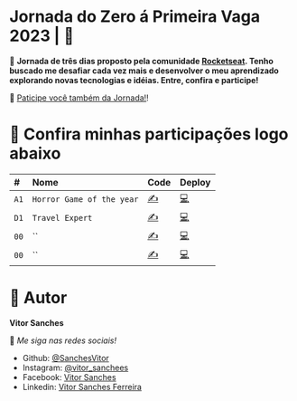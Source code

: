 # Jornada do Zero á Primeira Vaga 2023 | 👾

📌 **Jornada de três dias proposto pela comunidade [Rocketseat](https://www.rocketseat.com.br). 
Tenho buscado me desafiar cada vez mais e desenvolver o meu aprendizado explorando novas tecnologias e idéias. Entre, confira e participe!**


🎯 [Paticipe você também da Jornada!](https://app.rocketseat.com.br/jornada-primeira-vaga)!


# 💎 Confira minhas participações logo abaixo 

|   #  |    Nome        | Code  | Deploy   |
| :--- | :------------- | :------ | :------|
| `A1` | `Horror Game of the year` |  [✍](https://github.com/SanchesVitor/Jornada-Rocketseat/tree/main/Aula01) |[💻](https://sanchesvitor.github.io/Jornada-Rocketseat/Aula01/) |
| `D1` | `Travel Expert` |  [✍](https://github.com/SanchesVitor/Jornada-Rocketseat/tree/main/Desafio01) |[💻](https://sanchesvitor.github.io/Jornada-Rocketseat/Desafio01/) |
| `00` | `` | [✍]() |[💻]() |
| `00` | `` | [✍]() |[💻]() |



# 👤 Autor

**Vitor Sanches**

👾 _Me siga nas redes sociais!_

- Github: [@SanchesVitor](https://github.com/SanchesVitor)
- Instagram: [@vitor_sanchees](https://www.instagram.com/vitor_sanchees/)
- Facebook: [Vitor Sanches](https://www.facebook.com/vitor.sanches.1232/)
- Linkedin: [Vitor Sanches Ferreira](https://www.linkedin.com/in/vitor-sanches-f/)
